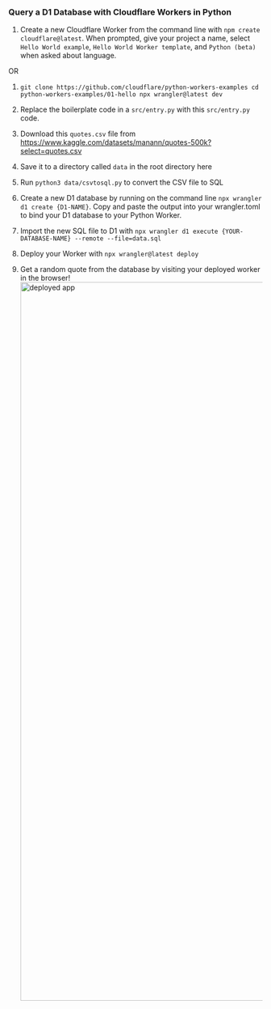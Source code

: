 ### Query a D1 Database with Cloudflare Workers in Python

1. Create a new Cloudflare Worker from the command line with `npm create cloudflare@latest`. When prompted, give your project a name, select `Hello World example`, `Hello World Worker template`, and `Python (beta)` when asked about language.

OR

1. `git clone https://github.com/cloudflare/python-workers-examples
cd python-workers-examples/01-hello
npx wrangler@latest dev`

3. Replace the boilerplate code in a `src/entry.py` with this `src/entry.py` code.

4. Download this `quotes.csv` file from https://www.kaggle.com/datasets/manann/quotes-500k?select=quotes.csv

5. Save it to a directory called `data` in the root directory here

6. Run `python3 data/csvtosql.py` to convert the CSV file to SQL

7. Create a new D1 database by running on the command line `npx wrangler d1 create {D1-NAME}`. Copy and paste the output into your wrangler.toml to bind your D1 database to your Python Worker.

8. Import the new SQL file to D1 with `npx wrangler d1 execute {YOUR-DATABASE-NAME} --remote --file=data.sql`

9. Deploy your Worker with `npx wrangler@latest deploy`

10. Get a random quote from the database by visiting your deployed worker in the browser!<img width="1421" alt="deployed app" src="https://github.com/user-attachments/assets/131a2836-2305-4b73-a54a-50dac039108f">